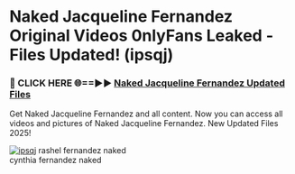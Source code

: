 # Naked Jacqueline Fernandez Original Videos 0nlyFans Leaked - Files Updated! (ipsqj)

<h3>🔴 CLICK HERE 🌐==►► <a href="https://tinyurl.com/yckcrads" rel="nofollow">Naked Jacqueline Fernandez Updated Files</a></h3>

Get Naked Jacqueline Fernandez and all content. Now you can access all videos and pictures of Naked Jacqueline Fernandez. New Updated Files 2025!

[![ipsqj](https://i.imgur.com/hpKpOFt.gif)](https://tinyurl.com/yckcrads)
rashel fernandez naked<br>
cynthia fernandez naked